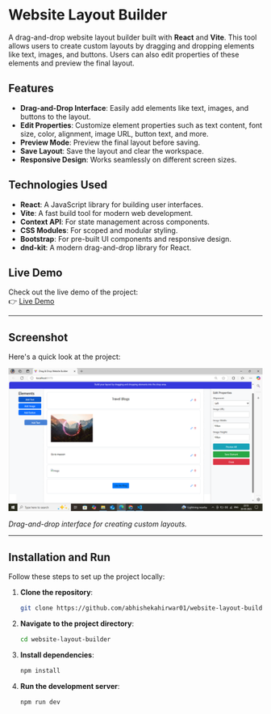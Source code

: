 # Website Layout Builder

A drag-and-drop website layout builder built with **React** and **Vite**. This tool allows users to create custom layouts by dragging and dropping elements like text, images, and buttons. Users can also edit properties of these elements and preview the final layout.

## Features

- **Drag-and-Drop Interface**: Easily add elements like text, images, and buttons to the layout.
- **Edit Properties**: Customize element properties such as text content, font size, color, alignment, image URL, button text, and more.
- **Preview Mode**: Preview the final layout before saving.
- **Save Layout**: Save the layout and clear the workspace.
- **Responsive Design**: Works seamlessly on different screen sizes.

## Technologies Used

- **React**: A JavaScript library for building user interfaces.
- **Vite**: A fast build tool for modern web development.
- **Context API**: For state management across components.
- **CSS Modules**: For scoped and modular styling.
- **Bootstrap**: For pre-built UI components and responsive design.
- **dnd-kit**: A modern drag-and-drop library for React.

## Live Demo

Check out the live demo of the project:  
👉 [Live Demo](https://website-layout-builder.vercel.app)

---

## Screenshot

Here's a quick look at the project:

![Website Layout Builder](public/screenshot.png)

_Drag-and-drop interface for creating custom layouts._

---

## Installation and Run

Follow these steps to set up the project locally:

1. **Clone the repository**:
   ```bash
   git clone https://github.com/abhishekahirwar01/website-layout-builder.git
   ```
2. **Navigate to the project directory**:
   ```bash
   cd website-layout-builder
   ```
3. **Install dependencies**:
   ```bash
   npm install
   ```
4. **Run the development server**:
   ```bash
   npm run dev
   ```


